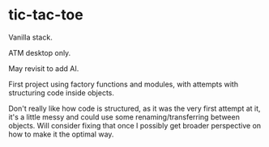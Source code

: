 # tic-tac-toe

Vanilla stack.

ATM desktop only.

May revisit to add AI.

First project using factory functions and modules, with attempts with structuring code inside objects.

Don't really like how code is structured, as it was the very first attempt at it, it's a little messy and could use some renaming/transferring between objects.  Will consider fixing that once I possibly get broader perspective on how to make it the optimal way.
